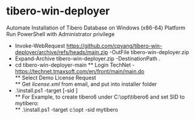 # tibero-win-deployer
Automate Installation of Tibero Database on Windows (x86-64) Platform  
Run PowerShell with Administrator privilege  

* Invoke-WebRequest https://github.com/cpyang/tibero-win-deployer/archive/refs/heads/main.zip -OutFile tibero-win-deployer.zip  
* Expand-Archive tibero-win-deployer.zip -DestinationPath .  
* cd tibero-win-deployer-main
** Login TechNet - https://technet.tmaxsoft.com/en/front/main/main.do  
** Select Demo License Request  
** Get _license.xml_ from email, and put into installer folder  
* .\install.ps1 -target <installation base directory> [-sid <Tibero SID>]    
** For Example, to create tibero6 under C:\opt\tibero6 and set SID to mytibero:  
** .\install.ps1 -target c:\opt -sid mytibero   

